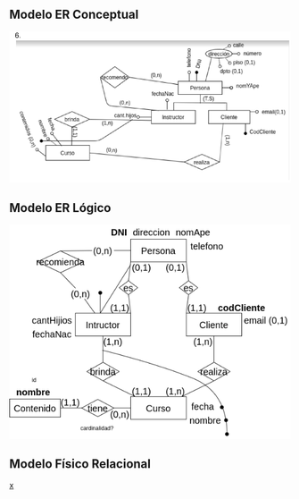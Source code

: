 ## Modelo ER Conceptual
![ejercicio6_Conceptual](../../Practica2/Parte2/drawios-png/ejercicio06P2_Conceptual.png)

## Modelo ER Lógico
![ejercicio6_Lógico](../../Practica2/Parte2/drawios-png/ejercicio06P2_Logico.drawio.png)

## Modelo Físico Relacional

<u>x</u>

